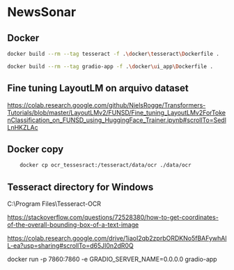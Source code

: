 # NewsSonar


## Docker

```sh
docker build --rm --tag tesseract -f .\docker\tesseract\Dockerfile .
```

```sh
docker build --rm --tag gradio-app -f .\docker\ui_app\Dockerfile .
```


## Fine tuning LayoutLM on arquivo dataset

https://colab.research.google.com/github/NielsRogge/Transformers-Tutorials/blob/master/LayoutLMv2/FUNSD/Fine_tuning_LayoutLMv2ForTokenClassification_on_FUNSD_using_HuggingFace_Trainer.ipynb#scrollTo=SedlLnHKZLAc

## Docker copy

```sh
    docker cp ocr_tessesract:/tesseract/data/ocr ./data/ocr
```

## Tesseract directory for Windows

C:\Program Files\Tesseract-OCR


https://stackoverflow.com/questions/72528380/how-to-get-coordinates-of-the-overall-bounding-box-of-a-text-image

https://colab.research.google.com/drive/1iaoI2qb2zprbORDKNo5fBAFywhAlL-ea?usp=sharing#scrollTo=d65JI0n2dR0Q


docker run -p 7860:7860 -e GRADIO_SERVER_NAME=0.0.0.0 gradio-app